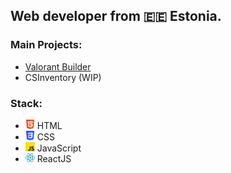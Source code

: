 ## Web developer from 🇪🇪 Estonia.

### Main Projects:
* [Valorant Builder](https://www.valorantbuilder.com/)  
* CSInventory (WIP)

### Stack:  
* <img src="https://raw.githubusercontent.com/dom1torii/dom1torii/main/html.svg" width="15px"> HTML  
* <img src="https://raw.githubusercontent.com/dom1torii/dom1torii/main/css.svg" width="15px"> CSS  
* <img src="https://raw.githubusercontent.com/dom1torii/dom1torii/main/javascript.svg" width="15px"> JavaScript  
* <img src="https://raw.githubusercontent.com/dom1torii/dom1torii/main/react.svg" width="15px"> ReactJS  
